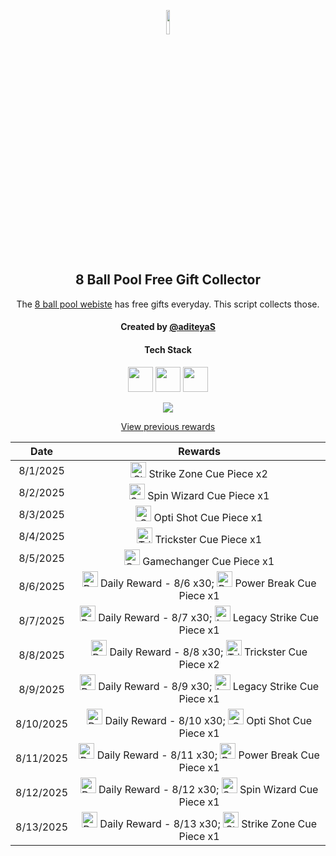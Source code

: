 <p align="center">
  <img src="https://github.com/aditeyaS/8bp-free-gift-collector/blob/main/8bplogo.png" height="10%" />
  <h2 align="center">8 Ball Pool Free Gift Collector</h3>
  <p align="center">The <a href="https://8ballpool.com/en/shop" target="_blank">8 ball pool webiste</a> has free gifts everyday. This script collects those.</p>
  <h4 align="center">Created by <a href="https://github.com/aditeyaS" target="_blank">@aditeyaS</a></h4>
  <div>
    <h4 align="center">Tech Stack</h4>
    <p align="center">
      <img height="40" width="40" src="https://cdn.simpleicons.org/javascript/F7DF1E" />
      <img height="40" width="40" src="https://cdn.simpleicons.org/puppeteer/40B5A4" />
      <img height="40" width="40" src="https://cdn.simpleicons.org/githubactions/2088FF" />
    </p>
  </div>
  <p align="center">
    <a href="SETUP.md" aria-label="View previous rewards">
        <img src="https://img.shields.io/badge/Deploy_your_script-ff0000?style=for-the-badge&logo=probot&logoColor=ffffff&logoSize=auto"/>
    </a>
  </p>
  <p align="center">
    <a href="archive" aria-label="View previous rewards">
      View previous rewards
    </a>
  </p>
</p>

| Date | Rewards |
| :---: | :---: |
| 8/1/2025 | <img src="https://prod-hub-config.8ballpool.com/assets/uew70LP1xb3fHZ8xtHSMRjEDW6rQ-cY3eRnnLRVJ5PBkhlO70MdgREScjjHMEG3N3FfsdgoJReO2lQIBmWkjLA~ENU5GRG4OIdHfBvOoxa5uTu2UabVzPAuR6xkk5SJypA.png" height="25" alt="Strike Zone Cue Piece"/> Strike Zone Cue Piece x2 |
| 8/2/2025 | <img src="https://prod-hub-config.8ballpool.com/assets/kRJ26qKDdiBr7BhDRql2WrGCjCeFmptmjEUzSV4nyT6IGfVzTv-8-r-Q-BRtkWB-VvofUc7CY9ifbsxldEok0Q~sNj_SHAvyngabQPPIdbDvVfHJL_RJMjZugE2GipYfyE.png" height="25" alt="Spin Wizard Cue Piece"/> Spin Wizard Cue Piece x1 |
| 8/3/2025 | <img src="https://prod-hub-config.8ballpool.com/assets/Psx-E7uPYsPupGj0nxmL-ggEUzHn-7lsgkMAwlcVF4gwPZSN_a8mgloScb-GG-vdGTPe2BGN48s55voNCggOwg~AFzNC1iBF6kM5VF7z3TAuOb6gNgagPGTHZUH3ViCTlg.png" height="25" alt="Opti Shot Cue Piece"/> Opti Shot Cue Piece x1 |
| 8/4/2025 | <img src="https://prod-hub-config.8ballpool.com/assets/32jsniAyJp8Koi0nFarCqcjJ-v6oYuYEOVFx9DXCYi5dv7VvjPsgr9KH5DqUw3FMCWpYi66hIABPEO7obsXx-w~syawBUG7v9ZD3_1GoYhQWWK3heuF82at1vhrtd87Dxs.png" height="25" alt="Trickster Cue Piece"/> Trickster Cue Piece x1 |
| 8/5/2025 | <img src="https://prod-hub-config.8ballpool.com/assets/gfAwKYBs_hqq_Su7FRAUAFxbgI5Gx0kdx__P8u2kewXDUik6XCodC8Wf_TOaHFrt_EbYIi5xt1AA2xwY8QCueQ~IiSrrgA2lgrL2fRsW62I5UYetQYmw-rdPum9EzVKL8g.png" height="25" alt="Gamechanger Cue Piece"/> Gamechanger Cue Piece x1 |
| 8/6/2025 | <img src="https://prod-hub-config.8ballpool.com/assets/GiFvCZFU94n78fy8SOiy6FABQLWuKsew35EmBna9h9LSs8CsNgOEGU8y1AAk7Od4dzgRQdjQ7nrSe1IS5JIM4A~kPqF5HHMSrLol3omGzG-I-uFezzupPqbkD_QtOD5_60.png" height="25" alt="Daily Reward - 8/6"/> Daily Reward - 8/6 x30; <img src="https://prod-hub-config.8ballpool.com/assets/aHR0cHM6Ly92NTYtbW9iaWxlLWxpdmUtY29uZmlnLnBvb2wubWluaWNsaXBwdC5jb20vY2xpZW50LzQwL1Nob3BfUG93ZXJfQnJlYWtfQ3VlLnBuZ3xjdWVfcGllY2U.png" height="25" alt="Power Break Cue Piece"/> Power Break Cue Piece x1 |
| 8/7/2025 | <img src="https://prod-hub-config.8ballpool.com/assets/GiFvCZFU94n78fy8SOiy6FABQLWuKsew35EmBna9h9LSs8CsNgOEGU8y1AAk7Od4dzgRQdjQ7nrSe1IS5JIM4A~kPqF5HHMSrLol3omGzG-I-uFezzupPqbkD_QtOD5_60.png" height="25" alt="Daily Reward - 8/7"/> Daily Reward - 8/7 x30; <img src="https://prod-hub-config.8ballpool.com/assets/8PI4-d_WCdZfX89MjpTDzhvZExiSs82ceYsV3TPfPrBD7Zjbrai0rqGWpaBnBKerusaWXi6G3FBR3FHmaATb_Q~gK2G3yYltIZcfsuN4lhxXVq-ktHacK_yO3ac-N6McFA.png" height="25" alt="Legacy Strike Cue Piece"/> Legacy Strike Cue Piece x1 |
| 8/8/2025 | <img src="https://prod-hub-config.8ballpool.com/assets/GiFvCZFU94n78fy8SOiy6FABQLWuKsew35EmBna9h9LSs8CsNgOEGU8y1AAk7Od4dzgRQdjQ7nrSe1IS5JIM4A~kPqF5HHMSrLol3omGzG-I-uFezzupPqbkD_QtOD5_60.png" height="25" alt="Daily Reward - 8/8"/> Daily Reward - 8/8 x30; <img src="https://prod-hub-config.8ballpool.com/assets/32jsniAyJp8Koi0nFarCqcjJ-v6oYuYEOVFx9DXCYi5dv7VvjPsgr9KH5DqUw3FMCWpYi66hIABPEO7obsXx-w~syawBUG7v9ZD3_1GoYhQWWK3heuF82at1vhrtd87Dxs.png" height="25" alt="Trickster Cue Piece"/> Trickster Cue Piece x2 |
| 8/9/2025 | <img src="https://prod-hub-config.8ballpool.com/assets/GiFvCZFU94n78fy8SOiy6FABQLWuKsew35EmBna9h9LSs8CsNgOEGU8y1AAk7Od4dzgRQdjQ7nrSe1IS5JIM4A~kPqF5HHMSrLol3omGzG-I-uFezzupPqbkD_QtOD5_60.png" height="25" alt="Daily Reward - 8/9"/> Daily Reward - 8/9 x30; <img src="https://prod-hub-config.8ballpool.com/assets/8PI4-d_WCdZfX89MjpTDzhvZExiSs82ceYsV3TPfPrBD7Zjbrai0rqGWpaBnBKerusaWXi6G3FBR3FHmaATb_Q~gK2G3yYltIZcfsuN4lhxXVq-ktHacK_yO3ac-N6McFA.png" height="25" alt="Legacy Strike Cue Piece"/> Legacy Strike Cue Piece x1 |
| 8/10/2025 | <img src="https://prod-hub-config.8ballpool.com/assets/GiFvCZFU94n78fy8SOiy6FABQLWuKsew35EmBna9h9LSs8CsNgOEGU8y1AAk7Od4dzgRQdjQ7nrSe1IS5JIM4A~kPqF5HHMSrLol3omGzG-I-uFezzupPqbkD_QtOD5_60.png" height="25" alt="Daily Reward - 8/10"/> Daily Reward - 8/10 x30; <img src="https://prod-hub-config.8ballpool.com/assets/Psx-E7uPYsPupGj0nxmL-ggEUzHn-7lsgkMAwlcVF4gwPZSN_a8mgloScb-GG-vdGTPe2BGN48s55voNCggOwg~AFzNC1iBF6kM5VF7z3TAuOb6gNgagPGTHZUH3ViCTlg.png" height="25" alt="Opti Shot Cue Piece"/> Opti Shot Cue Piece x1 |
| 8/11/2025 | <img src="https://prod-hub-config.8ballpool.com/assets/GiFvCZFU94n78fy8SOiy6FABQLWuKsew35EmBna9h9LSs8CsNgOEGU8y1AAk7Od4dzgRQdjQ7nrSe1IS5JIM4A~kPqF5HHMSrLol3omGzG-I-uFezzupPqbkD_QtOD5_60.png" height="25" alt="Daily Reward - 8/11"/> Daily Reward - 8/11 x30; <img src="https://prod-hub-config.8ballpool.com/assets/aHR0cHM6Ly92NTYtbW9iaWxlLWxpdmUtY29uZmlnLnBvb2wubWluaWNsaXBwdC5jb20vY2xpZW50LzQwL1Nob3BfUG93ZXJfQnJlYWtfQ3VlLnBuZ3xjdWVfcGllY2U.png" height="25" alt="Power Break Cue Piece"/> Power Break Cue Piece x1 |
| 8/12/2025 | <img src="https://prod-hub-config.8ballpool.com/assets/GiFvCZFU94n78fy8SOiy6FABQLWuKsew35EmBna9h9LSs8CsNgOEGU8y1AAk7Od4dzgRQdjQ7nrSe1IS5JIM4A~kPqF5HHMSrLol3omGzG-I-uFezzupPqbkD_QtOD5_60.png" height="25" alt="Daily Reward - 8/12"/> Daily Reward - 8/12 x30; <img src="https://prod-hub-config.8ballpool.com/assets/kRJ26qKDdiBr7BhDRql2WrGCjCeFmptmjEUzSV4nyT6IGfVzTv-8-r-Q-BRtkWB-VvofUc7CY9ifbsxldEok0Q~sNj_SHAvyngabQPPIdbDvVfHJL_RJMjZugE2GipYfyE.png" height="25" alt="Spin Wizard Cue Piece"/> Spin Wizard Cue Piece x1 |
| 8/13/2025 | <img src="https://prod-hub-config.8ballpool.com/assets/GiFvCZFU94n78fy8SOiy6FABQLWuKsew35EmBna9h9LSs8CsNgOEGU8y1AAk7Od4dzgRQdjQ7nrSe1IS5JIM4A~kPqF5HHMSrLol3omGzG-I-uFezzupPqbkD_QtOD5_60.png" height="25" alt="Daily Reward - 8/13"/> Daily Reward - 8/13 x30; <img src="https://prod-hub-config.8ballpool.com/assets/uew70LP1xb3fHZ8xtHSMRjEDW6rQ-cY3eRnnLRVJ5PBkhlO70MdgREScjjHMEG3N3FfsdgoJReO2lQIBmWkjLA~ENU5GRG4OIdHfBvOoxa5uTu2UabVzPAuR6xkk5SJypA.png" height="25" alt="Strike Zone Cue Piece"/> Strike Zone Cue Piece x1 |
